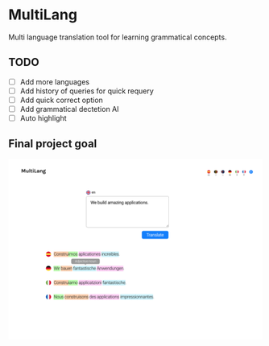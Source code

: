 # MultiLang
Multi language translation tool for learning grammatical concepts.

## TODO
- [ ] Add more languages
- [ ] Add history of queries for quick requery
- [ ] Add quick correct option
- [ ] Add grammatical dectetion AI
- [ ] Auto highlight

## Final project goal
![alt text](https://raw.githubusercontent.com/YannisDC/MultiLang/master/img/Multilang.png)
